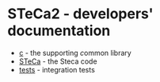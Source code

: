 # STeCa2 - developers' documentation

* [c](c/doc.md) - the supporting *c*ommon library
* [STeCa](STeCa/doc.md) - the Steca code
* [tests](tests/doc.md) - integration tests
